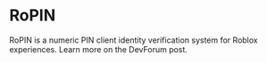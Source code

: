 # RoPIN
RoPIN is a numeric PIN client identity verification system for Roblox experiences. Learn more on the DevForum post.
